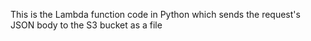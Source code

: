 This is the Lambda function code in Python which sends the request's JSON body to the S3 bucket as a file